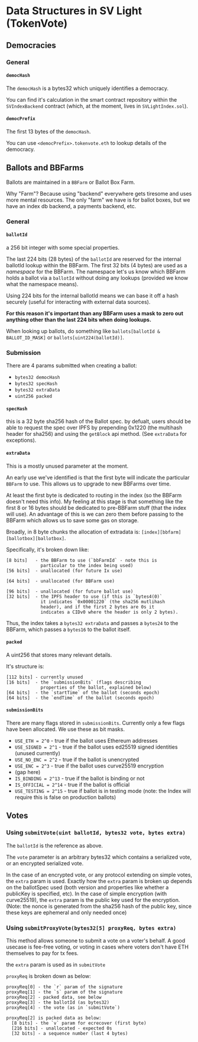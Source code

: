 # Data Structures in SV Light (TokenVote)

## Democracies

### General

#### `democHash`

The `democHash` is a bytes32 which uniquely identifies a democracy.

You can find it's calculation in the smart contract repository within the `SVIndexBackend` contract (which, at the moment, lives in `SVLightIndex.sol`).

#### `democPrefix`

The first 13 bytes of the `democHash`.

You can use `<democPrefix>.tokenvote.eth` to lookup details of the democracy.

####


## Ballots and BBFarms

Ballots are maintained in a `BBFarm` or Ballot Box Farm.

Why "Farm"? Because using "backend" everywhere gets tiresome and uses more mental resources.
The only "farm" we have is for ballot boxes, but we have an index db backend, a payments backend, etc.

### General

#### `ballotId`

a 256 bit integer with some special properties.

The last 224 bits (28 bytes) of the `ballotId` are reserved for the internal ballotId lookup within the BBFarm.
The first 32 bits (4 bytes) are used as a _namespace_ for the BBFarm.
The namespace let's us know which BBFarm holds a ballot via a `ballotId` without doing any lookups (provided we
know what the namespace means).

Using 224 bits for the internal ballotId means we can base it off a hash securely (useful for interacting with
external data sources).

**For this reason it's important than any BBFarm uses a mask to zero out anything other than the
last 224 bits when doing lookups.**

When looking up ballots, do something like `ballots[ballotId & BALLOT_ID_MASK]` or `ballots[uint224(ballotId)]`.

### Submission

There are 4 params submitted when creating a ballot:

* `bytes32 democHash`
* `bytes32 specHash`
* `bytes32 extraData`
* `uint256 packed`

#### `specHash`

this is a 32 byte sha256 hash of the Ballot spec.
by defualt, users should be able to request the spec over IPFS by prepending
0x1220 (the multihash header for sha256) and using the `getBlock` api method.
(See `extraData` for exceptions).

#### `extraData`

This is a mostly unused parameter at the moment.

An early use we've identified is that the first byte will indicate the
particular `BBFarm` to use. This allows us to upgrade to new BBFarms over
time.

At least the first byte is dedicated to routing in the index (so the BBFarm
doesn't need this info). My feeling at this stage is that something like the
first 8 or 16 bytes should be dedicated to pre-BBFarm stuff (that the index
will use). An advantage of this is we can zero them before passing to the
BBFarm which allows us to save some gas on storage.

Broadly, in 8 byte chunks the allocation of extradata is: `[index][bbfarm][ballotbox][ballotbox]`.

Specifically, it's broken down like:

```
[8 bits]   - the BBFarm to use (`bbFarmId` - note this is
             particular to the index being used)
[56 bits]  - unallocated (for future Ix use)

[64 bits]  - unallocated (for BBFarm use)

[96 bits]  - unallocated (for future ballot use)
[32 bits]  - the IPFS header to use (if this is `bytes4(0)`
             it indicates `0x00001220` (the sha256 mutlihash
             header), and if the first 2 bytes are 0s it
             indicates a CIDv0 where the header is only 2 bytes).
```

Thus, the index takes a `bytes32 extraData` and passes a `bytes24` to the BBFarm, which passes a `bytes16` to the ballot itself.

#### `packed`

A uint256 that stores many relevant details.

It's structure is:

```
[112 bits] - currently unused
[16 bits]  - the `submissionBits` (flags describing
             properties of the ballot, explained below)
[64 bits]  - the `startTime` of the ballot (seconds epoch)
[64 bits]  - the `endTime` of the ballot (seconds epoch)
```

#### `submissionBits`

There are many flags stored in `submissionBits`.
Currently only a few flags have been allocated.
We use these as bit masks.

* `USE_ETH = 2^0` - true if the ballot uses Ethereum addresses
* `USE_SIGNED = 2^1` - true if the ballot uses ed25519 signed identities (unused currently)
* `USE_NO_ENC = 2^2` - true if the ballot is unencrypted
* `USE_ENC = 2^3` - true if the ballot uses curve25519 encryption
* (gap here)
* `IS_BINDING = 2^13` - true if the ballot is binding or not
* `IS_OFFICIAL = 2^14` - true if the ballot is official
* `USE_TESTING = 2^15` - true if ballot is in testing mode (note: the Index will require this is false on production ballots)

## Votes

### Using `submitVote(uint ballotId, bytes32 vote, bytes extra)`

The `ballotId` is the reference as above.

The `vote` parameter is an arbitrary bytes32 which contains a serialized vote, or an encrypted serialized vote.

In the case of an encrypted vote, or any protocol extending on simple votes, the `extra` param is used.
Exactly how the `extra` param is broken up depends on the ballotSpec used (both version and properties like whether a publicKey is specified, etc).
In the case of simple encryption (with curve25519), the `extra` param is the public key used for the encryption.
(Note: the nonce is generated from the sha256 hash of the public key, since these keys are ephemeral and only needed once)

### Using `submitProxyVote(bytes32[5] proxyReq, bytes extra)`

This method allows someone to submit a vote on a voter's behalf. A good usecase is fee-free voting, or voting in cases where voters don't have ETH themselves to pay for tx fees.

the `extra` param is used as in `submitVote`

`proxyReq` is broken down as below:

```
proxyReq[0] - the `r` param of the signature
proxyReq[1] - the `s` param of the signature
proxyReq[2] - packed data, see below
proxyReq[3] - the ballotId (as bytes32)
proxyReq[4] - the vote (as in `submitVote`)

proxyReq[2] is packed data as below:
  [8 bits] - the `v` param for ecrecover (first byte)
  [216 bits] - unallocated - expected 0s
  [32 bits] - a sequence number (last 4 bytes)
```

